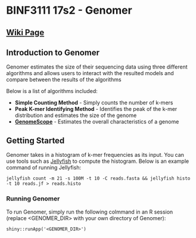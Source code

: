 # BINF3111 17s2 - Genomer

## [Wiki Page](https://bitbucket.org/violetbrina/binf3111-genomer/wiki/Home)

## Introduction to Genomer

Genomer estimates the size of their sequencing data using three different algorithms and allows users to interact 
with the resulted models and compare between the results of the algorithms

Below is a list of algorithms included:

* **Simple Counting Method** - Simply counts the number of k-mers
* **Peak K-mer Identifying Method** - Identifies the peak of the k-mer distribution and estimates the size of the genome
* [**GenomeScope**](https://github.com/schatzlab/genomescope) - Estimates the overall characteristics of a genome

## Getting Started

Genomer takes in a histogram of k-mer frequencies as its input. You can use tools such as [Jellyfish](http://www.genome.umd.edu/jellyfish.html) to compute the histogram. Below is an example command of running Jellyfish:

```
jellyfish count -m 21 -s 100M -t 10 -C reads.fasta && jellyfish histo -t 10 reads.jf > reads.histo
```

### Running Genomer

To run Genomer, simply run the following colmmand in an R session (replace <GENOMER_DIR> with your own directory of Genomer):

```
shiny::runApp('<GENOMER_DIR>')
```
